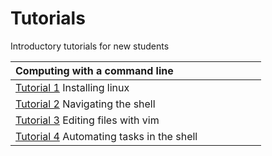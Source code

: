 # Tutorials
Introductory tutorials for new students 

|Computing with a command line <img width=128/>|                                                   
| ---- |  
| [Tutorial 1](https://github.com/bmd-lab/tutorials/wiki/tutorial-1) Installing linux| 
| [Tutorial 2](https://github.com/bmd-lab/tutorials/wiki/tutorial-2) Navigating the shell| 
| [Tutorial 3](https://github.com/bmd-lab/tutorials/wiki/tutorial-3) Editing files with vim | 
| [Tutorial 4](https://github.com/bmd-lab/tutorials/wiki/tutorial-4) Automating tasks in the shell | 
